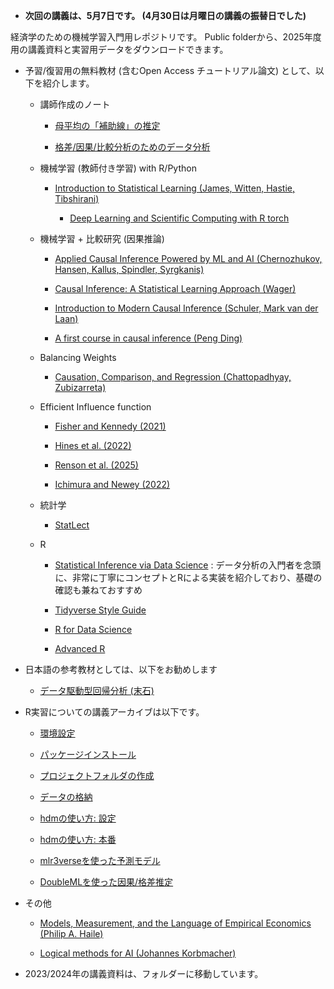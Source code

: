 
- **次回の講義は、5月7日です。 (4月30日は月曜日の講義の振替日でした)**

経済学のための機械学習入門用レポジトリです。
Public folderから、2025年度用の講義資料と実習用データをダウンロードできます。

- 予習/復習用の無料教材 (含むOpen Access チュートリアル論文) として、以下を紹介します。

    - 講師作成のノート
    
        - [母平均の「補助線」の推定](https://github.com/tetokawata/NoteBLP)
        
        - [格差/因果/比較分析のためのデータ分析](https://github.com/tetokawata/NoteBalance)

    - 機械学習 (教師付き学習) with R/Python

        - [Introduction to Statistical Learning (James, Witten, Hastie, Tibshirani)](https://www.statlearning.com/)
        
            - [Deep Learning and Scientific Computing with R torch](https://skeydan.github.io/Deep-Learning-and-Scientific-Computing-with-R-torch/)
    
    - 機械学習 + 比較研究 (因果推論)
    
        - [Applied Causal Inference Powered by ML and AI (Chernozhukov, Hansen, Kallus, Spindler, Syrgkanis)](https://causalml-book.org/)
        
        - [Causal Inference: A Statistical Learning Approach (Wager)](https://web.stanford.edu/~swager/causal_inf_book.pdf)
        
        - [Introduction to Modern Causal Inference (Schuler, Mark van der Laan)](https://alejandroschuler.github.io/mci/introduction-to-modern-causal-inference.html)
    
        - [A first course in causal inference (Peng Ding)](https://arxiv.org/abs/2305.18793)
        
    - Balancing Weights
    
        - [Causation, Comparison, and Regression (Chattopadhyay, Zubizarreta)](https://hdsr.mitpress.mit.edu/pub/1ybwbmlw/release/2?readingCollection=3a653084)

    - Efficient Influence function
    
        - [Fisher and Kennedy (2021)](https://www.tandfonline.com/doi/full/10.1080/00031305.2020.1717620)
        
        - [Hines et al. (2022)](https://www.tandfonline.com/doi/full/10.1080/00031305.2021.2021984)
        
        - [Renson et al. (2025)](https://arxiv.org/abs/2502.05363)
        
        - [Ichimura and Newey (2022)](https://onlinelibrary.wiley.com/doi/full/10.3982/QE826)

    - 統計学
    
        - [StatLect](https://www.statlect.com/)

    - R

        - [Statistical Inference via Data Science](https://moderndive.com/v2/thinking-with-data.html) : データ分析の入門者を念頭に、非常に丁寧にコンセプトとRによる実装を紹介しており、基礎の確認も兼ねておすすめ
    
        - [Tidyverse Style Guide](https://style.tidyverse.org/)
        
        - [R for Data Science](https://r4ds.had.co.nz/)
        
        - [Advanced R](https://adv-r.hadley.nz/)
        

- 日本語の参考教材としては、以下をお勧めします

    - [データ駆動型回帰分析 (末石)](https://www.nippyo.co.jp/shop/book/9267.html)

- R実習についての講義アーカイブは以下です。

    - [環境設定](https://youtu.be/V0ekc3umBDU)
    
    - [パッケージインストール](https://youtu.be/2fmThveX7_s)
    
    - [プロジェクトフォルダの作成](https://youtu.be/2fmThveX7_s)
    
    - [データの格納](https://youtu.be/f2EU44WFyQM)
    
    - [hdmの使い方: 設定](https://youtu.be/ReSQk39QwwU)
    
    - [hdmの使い方: 本番](https://youtu.be/5SaGBAvmg5A)
    
    - [mlr3verseを使った予測モデル](https://youtu.be/jCrRpNk_hHU)
    
    - [DoubleMLを使った因果/格差推定](https://youtu.be/BCEVt-QgNko)
    

- その他 

    - [Models, Measurement, and the Language of Empirical Economics (Philip A. Haile)](https://sites.google.com/view/philhaile/home/teaching?authuser=0)

    - [Logical methods for AI (Johannes Korbmacher)](https://logicalmethods.ai/textbook/)

- 2023/2024年の講義資料は、フォルダーに移動しています。
